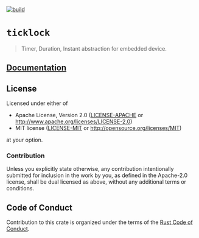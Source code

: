 [![build](https://travis-ci.com/mathk/ticklock.svg?branch=master)](https://travis-ci.com/mathk/ticklock)

# `ticklock`

> Timer, Duration, Instant abstraction for embedded device.

## [Documentation](https://docs.rs/crate/ticklock)

## License

Licensed under either of

- Apache License, Version 2.0 ([LICENSE-APACHE](LICENSE-APACHE) or
  http://www.apache.org/licenses/LICENSE-2.0)
- MIT license ([LICENSE-MIT](LICENSE-MIT) or http://opensource.org/licenses/MIT)

at your option.

### Contribution

Unless you explicitly state otherwise, any contribution intentionally submitted for inclusion in the
work by you, as defined in the Apache-2.0 license, shall be dual licensed as above, without any
additional terms or conditions.

## Code of Conduct

Contribution to this crate is organized under the terms of the [Rust Code of
Conduct][CoC].

[CoC]: CODE_OF_CONDUCT.md
